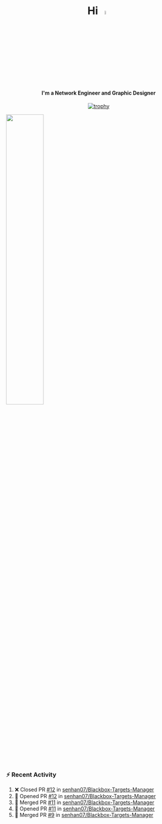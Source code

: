 <h1 align="center">Hi <img src="https://i.gifer.com/origin/e0/e08f73642d422d94483c0ca96f737ac2.webp" style="width: 5%;"></h1>
<h4 align="center">I'm a Network Engineer and Graphic Designer </h3>

<div align="center">
  
  [![trophy](https://github-profile-trophy.vercel.app/?username=senhan07&theme=gitdimmed&no-frame=true&no-bg=true&margin-w=15)](https://github.com/ryo-ma/github-profile-trophy)

</div>

<div align="left">
  <img src="https://github-readme-stats.vercel.app/api?username=senhan07&show_icons=true&show_icons=true&hide_border=true&show=reviews,prs_merged,prs_merged_percentage&custom_title=My%20Stats&theme=github_dark" width="45%">
</div>

<img src="https://user-images.githubusercontent.com/74038190/212284100-561aa473-3905-4a80-b561-0d28506553ee.gif" style="width: 9999px; height: 7px;">

### :zap: Recent Activity

<!--START_SECTION:activity-->
1. ❌ Closed PR [#12](https://github.com/senhan07/Blackbox-Targets-Manager/pull/12) in [senhan07/Blackbox-Targets-Manager](https://github.com/senhan07/Blackbox-Targets-Manager)
2. 💪 Opened PR [#12](https://github.com/senhan07/Blackbox-Targets-Manager/pull/12) in [senhan07/Blackbox-Targets-Manager](https://github.com/senhan07/Blackbox-Targets-Manager)
3. 🎉 Merged PR [#11](https://github.com/senhan07/Blackbox-Targets-Manager/pull/11) in [senhan07/Blackbox-Targets-Manager](https://github.com/senhan07/Blackbox-Targets-Manager)
4. 💪 Opened PR [#11](https://github.com/senhan07/Blackbox-Targets-Manager/pull/11) in [senhan07/Blackbox-Targets-Manager](https://github.com/senhan07/Blackbox-Targets-Manager)
5. 🎉 Merged PR [#9](https://github.com/senhan07/Blackbox-Targets-Manager/pull/9) in [senhan07/Blackbox-Targets-Manager](https://github.com/senhan07/Blackbox-Targets-Manager)
<!--END_SECTION:activity-->

